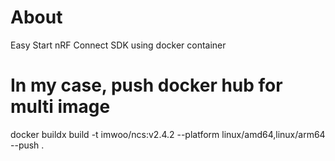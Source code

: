 # About
Easy Start nRF Connect SDK using docker container

# In my case, push docker hub for multi image
docker buildx build -t imwoo/ncs:v2.4.2 --platform linux/amd64,linux/arm64 --push .
